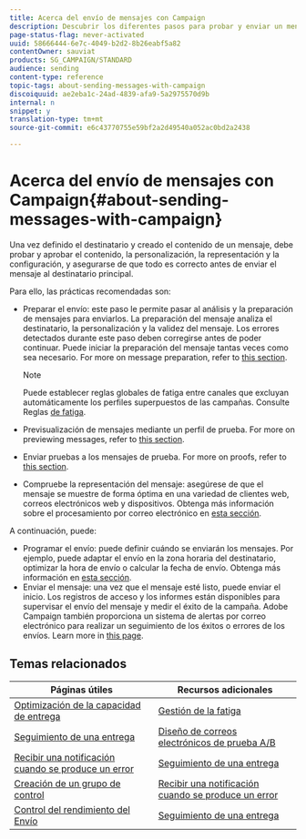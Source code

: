 ```yaml
---
title: Acerca del envío de mensajes con Campaign
description: Descubrir los diferentes pasos para probar y enviar un mensaje.
page-status-flag: never-activated
uuid: 58666444-6e7c-4049-b2d2-8b26eabf5a82
contentOwner: sauviat
products: SG_CAMPAIGN/STANDARD
audience: sending
content-type: reference
topic-tags: about-sending-messages-with-campaign
discoiquuid: ae2eba1c-24ad-4839-afa9-5a2975570d9b
internal: n
snippet: y
translation-type: tm+mt
source-git-commit: e6c43770755e59bf2a2d49540a052ac0bd2a2438

---
```



# Acerca del envío de mensajes con Campaign{#about-sending-messages-with-campaign}

Una vez definido el destinatario y creado el contenido de un mensaje, debe probar y aprobar el contenido, la personalización, la representación y la configuración, y asegurarse de que todo es correcto antes de enviar el mensaje al destinatario principal.

Para ello, las prácticas recomendadas son:

* Preparar el envío: este paso le permite pasar al análisis y la preparación de mensajes para enviarlos. La preparación del mensaje analiza el destinatario, la personalización y la validez del mensaje. Los errores detectados durante este paso deben corregirse antes de poder continuar. Puede iniciar la preparación del mensaje tantas veces como sea necesario. For more on message preparation, refer to [this section](../../sending/using/preparing-the-send.md).

   >[!NOTE]
   >
   >Puede establecer reglas globales de fatiga entre canales que excluyan automáticamente los perfiles superpuestos de las campañas. Consulte Reglas [de fatiga](../../sending/using/fatigue-rules.md).

* Previsualización de mensajes mediante un perfil de prueba. For more on previewing messages, refer to [this section](../../sending/using/previewing-messages.md).
* Enviar pruebas a los mensajes de prueba. For more on proofs, refer to [this  section](../../sending/using/sending-proofs.md).
* Compruebe la representación del mensaje: asegúrese de que el mensaje se muestre de forma óptima en una variedad de clientes web, correos electrónicos web y dispositivos. Obtenga más información sobre el procesamiento por correo electrónico en [esta sección](../../sending/using/email-rendering.md).

A continuación, puede:

* Programar el envío: puede definir cuándo se enviarán los mensajes. Por ejemplo, puede adaptar el envío en la zona horaria del destinatario, optimizar la hora de envío o calcular la fecha de envío. Obtenga más información en [esta sección](../../sending/using/about-scheduling-messages.md).
* Enviar el mensaje: una vez que el mensaje esté listo, puede enviar el inicio. Los registros de acceso y los informes están disponibles para supervisar el envío del mensaje y medir el éxito de la campaña. Adobe Campaign también proporciona un sistema de alertas por correo electrónico para realizar un seguimiento de los éxitos o errores de los envíos. Learn more in [this page](../../sending/using/confirming-the-send.md).

## Temas relacionados

| Páginas útiles | Recursos adicionales |
|---|---|
| [Optimización de la capacidad de entrega](../../sending/using/about-deliverability.md) | [Gestión de la fatiga](../../sending/using/fatigue-rules.md) |
| [Seguimiento de una entrega](../../audiences/using/creating-profiles.md) | [Diseño de correos electrónicos de prueba A/B](../../channels/using/designing-an-a-b-test-email.md) |
| [Recibir una notificación cuando se produce un error](../../sending/using/receiving-alerts-when-failures-happen.md) | [Seguimiento de una entrega](../../sending/using/monitoring-a-delivery.md) |
| [Creación de un grupo de control](../../automating/using/workflow-control-group.md) | [Recibir una notificación cuando se produce un error](../../sending/using/receiving-alerts-when-failures-happen.md) |
| [Control del rendimiento del Envío](../../reporting/using/delivery-throughput.md) | [Seguimiento de una entrega](../../sending/using/monitoring-a-delivery.md) |